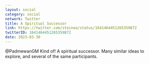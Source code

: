 ```yaml
---
layout: social
category: social
network: Twitter
title: A Spiritual Successor
link: https://twitter.com/steinea/status/1641464451265359872
twitterID: 1641464451265359872
date: 2023-03-30
---
```


@PadmewanGM Kind of! A spiritual successor. Many similar ideas to explore, and several of the same participants.
